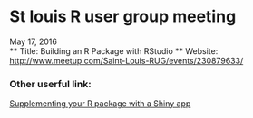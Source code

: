 # St louis R user group meeting
May 17, 2016  
** Title: Building an R Package with RStudio  **
Website: http://www.meetup.com/Saint-Louis-RUG/events/230879633/  

### Other userful link: 

[Supplementing your R package with a Shiny app](http://www.r-bloggers.com/supplementing-your-r-package-with-a-shiny-app-2/)

